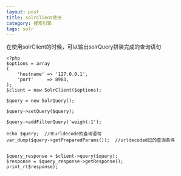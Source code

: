 ```yaml
---
layout: post
title: solrClient使用 
category: 搜索引擎
tags: solr
---
```


在使用solrClient的时候，可以输出solrQuery拼装完成的查询语句

    <?php
    $options = array
    (
        'hostname' => '127.0.0.1',
        'port'     => 8983,
    );
    $client = new SolrClient($options);

    $query = new SolrQuery();

    $query->setQuery($query);

    $query->addFilterQuery('weight:1');

    echo $query;  //未urldecode的查询语句
    var_dump($query->getPreparedParams());  //urldecoded过的查询条件


    $query_response = $client->query($query);
    $response = $query_response->getResponse();
    print_r($response);


